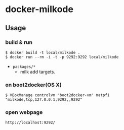 # docker-milkode

## Usage

### build & run

```
$ docker build -t local/milkode .
$ docker run --rm -i -t -p 9292:9292 local/milkode
```

* `packages/*`
    * milk add targets.

### on boot2docker(OS X)

```
$ VBoxManage controlvm "boot2docker-vm" natpf1 "milkode,tcp,127.0.0.1,9292,,9292"
```

### open webpage

```
http://localhost:9292/
```
